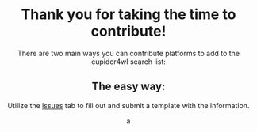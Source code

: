 <div align="center">

# Thank you for taking the time to contribute!
There are two main ways you can contribute platforms to add to the cupidcr4wl search list:

</dev>


## The easy way:
Utilize the [issues](https://github.com/OSINTI4L/cupidcr4wl/issues) tab to fill out and submit a template with the information.

a
